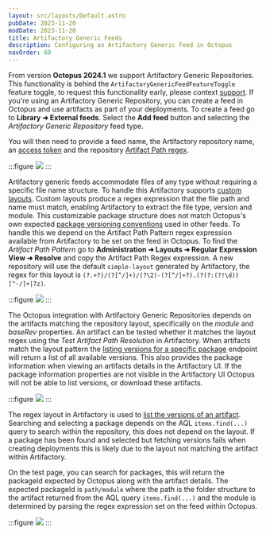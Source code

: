 ```yaml
---
layout: src/layouts/Default.astro
pubDate: 2023-11-20
modDate: 2023-11-20
title: Artifactory Generic Feeds
description: Configuring an Artifactory Generic Feed in Octopus
navOrder: 60
---
```


From version **Octopus 2024.1** we support Artifactory Generic Repositories. This functionality is behind the `ArtifactoryGenericFeedFeatureToggle` feature toggle, to request this functionality early, please context [support](https://octopus.com/support).
If you're using an Artifactory Generic Repository, you can create a feed in Octopus and use artifacts as part of your deployments. To create a feed go to **Library ➜ External feeds**. Select the **Add feed** button and selecting the _Artifactory Generic Repository_ feed type.

You will then need to provide a feed name, the Artifactory repository name, an [access token](https://oc.to/ArtifactoryAccessToken) and the repository [Artifact Path regex](https://oc.to/ArtifactoryGenericLayouts).

:::figure
![](/docs/packaging-applications/package-repositories/images/artifactory-generic-feed-creation.png)
:::

Artifactory generic feeds accommodate files of any type without requiring a specific file name structure. To handle this Artifactory supports [custom layouts](https://oc.to/ArtifactoryGenericLayouts). Custom layouts produce a regex expression that the file path and name must match, enabling Artifactory to extract the file type, version and module. This customizable package structure does not match Octopus's own expected [package versioning conventions](/docs/packaging-applications/create-packages/versioning) used in other feeds. To handle this we depend on the Artifact Path Pattern regex expression available from Artifactory to be set on the feed in Octopus. To find the _Artifact Path Pattern_ go to **Administration ➜ Layouts ➜ Regular Expression View ➜ Resolve** and copy the Artifact Path Regex expression. A new repository will use the default `simple-layout` generated by Artifactory, the regex for this layout is <code>(?<orgPath>.+?)/(?<module>[^/]+)/(?<module>\2)-(?<baseRev>[^/]+?)\.(?<ext>(?:(?!\d))[^\-/]+|7z)</code>.

:::figure
![](/docs/packaging-applications/package-repositories/images/artifactory-generic-feeds-custom-layout.png)
:::

The Octopus integration with Artifactory Generic Repositories depends on the artifacts matching the repository layout, specifically on the _module_ and _baseRev_ properties. An artifact can be tested whether it matches the layout regex using the _Test Artifact Path Resolution_ in Artifactory. When artifacts match the layout pattern the [listing versions for a specific package](https://oc.to/ArtifactVersionSearch) endpoint will return a list of all available versions. This also provides the package information when viewing an artifacts details in the Artifactory UI. If the package information properties are not visible in the Artifactory UI Octopus will not be able to list versions, or download these artifacts.

:::figure
![](/docs/packaging-applications/package-repositories/images/artifactory-generic-feed-package-information.png)
:::

The regex layout in Artifactory is used to [list the versions of an artifact](https://oc.to/ArtifactVersionSearch). Searching and selecting a package depends on the AQL <code>items.find(...)</code> query to search within the repository, this does not depend on the layout. If a package has been found and selected but fetching versions fails when creating deployments this is likely due to the layout not matching the artifact within Artifactory.

On the test page, you can search for packages, this will return the packageId expected by Octopus along with the artifact details. The expected packageId is `path/module` where the path is the folder structure to the artifact returned from the AQL query <code>items.find(...)</code> and the module is determined by parsing the regex expression set on the feed within Octopus.

:::figure
![](/docs/packaging-applications/package-repositories/images/artifactory-generic-feed-test.png)
:::
